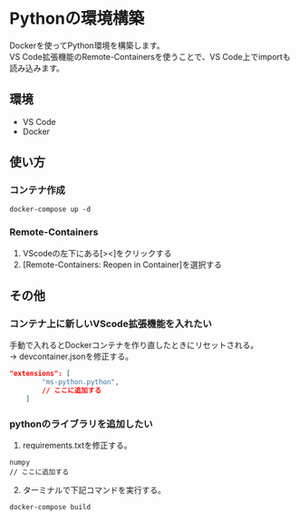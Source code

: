 # Pythonの環境構築
Dockerを使ってPython環境を構築します。  
VS Code拡張機能のRemote-Containersを使うことで、VS Code上でimportも読み込みます。

## 環境
- VS Code
- Docker

## 使い方
### コンテナ作成
```
docker-compose up -d
```
### Remote-Containers
1. VScodeの左下にある[><]をクリックする
2. [Remote-Containers: Reopen in Container]を選択する


## その他
### コンテナ上に新しいVScode拡張機能を入れたい
手動で入れるとDockerコンテナを作り直したときにリセットされる。  
-> devcontainer.jsonを修正する。
```json
"extensions": [
        "ms-python.python",
        // ここに追加する
	]
```

### pythonのライブラリを追加したい
1. requirements.txtを修正する。
```
numpy
// ここに追加する
```
2. ターミナルで下記コマンドを実行する。
```bash
docker-compose build
```

